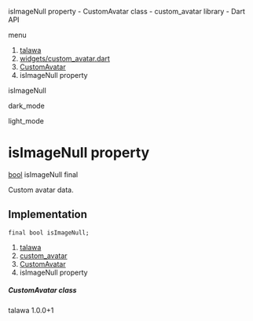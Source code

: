 




isImageNull property - CustomAvatar class - custom\_avatar library - Dart API







menu

1. [talawa](../../index.html)
2. [widgets/custom\_avatar.dart](../../file-___home_harshil_Desktop_open-source_palisadoes_talawa_lib_widgets_custom_avatar/)
3. [CustomAvatar](../../file-___home_harshil_Desktop_open-source_palisadoes_talawa_lib_widgets_custom_avatar/CustomAvatar-class.html)
4. isImageNull property

isImageNull


dark\_mode

light\_mode




# isImageNull property


[bool](https://api.flutter.dev/flutter/dart-core/bool-class.html)
isImageNull
final

Custom avatar data.


## Implementation

```
final bool isImageNull;
```

 


1. [talawa](../../index.html)
2. [custom\_avatar](../../file-___home_harshil_Desktop_open-source_palisadoes_talawa_lib_widgets_custom_avatar/)
3. [CustomAvatar](../../file-___home_harshil_Desktop_open-source_palisadoes_talawa_lib_widgets_custom_avatar/CustomAvatar-class.html)
4. isImageNull property

##### CustomAvatar class





talawa
1.0.0+1






